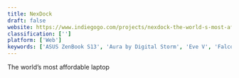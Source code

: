 ```yaml
---
title: NexDock
draft: false 
website: https://www.indiegogo.com/projects/nexdock-the-world-s-most-affordable-laptop
classification: ['']
platform: ['Web']
keywords: ['ASUS ZenBook S13', 'Aura by Digital Storm', 'Eve V', 'Falcon', 'GPD Pocket2', 'Jamboard', 'MacBook 12"', 'Macbook Air with Retina', 'Microsoft Surface Book 2', 'Microsoft Surface Book 2 (15-inch)', 'Razer Blade Stealth 13', 'Surface Hub 2', 'Surface Studio', 'iPad 9.7"']
---
```

The world’s most affordable laptop